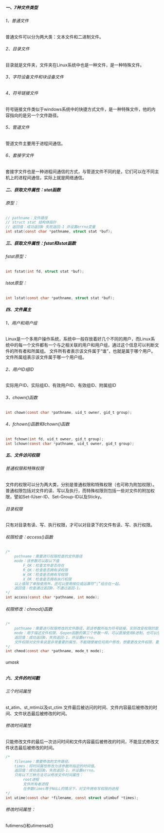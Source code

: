 ##### 一、7种文件类型

###### 1、普通文件

普通文件可以分为两大类：文本文件和二进制文件。

###### 2、目录文件

目录就是文件夹，文件夹在Linux系统中也是一种文件，是一种特殊文件。

###### 3、字符设备文件和块设备文件

###### 4、符号链接文件

符号链接文件类似于windows系统中的快捷方式文件，是一种特殊文件，他的内容指向的是另一个文件路径。

###### 5、管道文件

管道文件主要用于进程间通信。

###### 6、套接字文件

套接字文件也是一种进程间通信的方式，与管道文件不同的是，它们可以在不同主机上的进程间通信，实际上就是网络通信。

##### 二、获取文件属性：stat函数

###### 原型：

```c
// pathname：文件路径
// struct stat 结构体指针
// 返回值：成功返回0 失败返回-1 并设置errno变量
int stat(const char *pathname, struct stat *buf);
```

##### 三、获取文件属性：fstat和lstat函数

###### fstat原型：

```c
int fstat(int fd, struct stat *buf);
```

###### lstat原型：

```c
int lstat(const char *pathname, struct stat *buf);
```

##### 四、文件属主

###### 1、用户和用户组

Linux是一个多用户操作系统，系统中一般存放着好几个不同的用户，而Linux系统中的每一个文件都有一个与之相关联的用户和用户组，通过这个信息可以判断文件的所有者和所属组。
文件所有者表示该文件属于“谁”，也就是属于哪个用户。
文件所属组表示该文件属于哪一个用户组。

###### 2、用户ID组ID

实际用户ID、实际组ID、有效用户ID、有效组ID、附属组ID

###### 3、chown()函数

```c
int chown(const char *pathname, uid_t owner, gid_t group);
```

###### 4、fchown()函数和lchown()函数

```c
int fchown(int fd, uid_t owner, gid_t group);
int lchown(const char *pathname, uid_t owner, gid_t group);
```

##### 五、文件访问权限

###### 普通权限和特殊权限

文件的权限可以分为两大类，分别是普通权限和特殊权限（也可称为附加权限）。普通权限包括对文件的读、写以及执行，而特殊权限则包括一些对文件的附加权限，譬如Set-IUser-ID、Set-Group-ID以及Sticky。

###### 目录权限

只有对目录有读、写、执行权限，才可以对目录下的文件有读、写、执行权限。

###### 权限检查：access()函数

```c
/*
	pathname：需要进行权限检查的文件路径
	mode：该参数可以取以下值
		F_OK：检查文件是否存在
		R_OK：检查是否拥有读权限
		W_OK：检查是否拥有写权限
		X_OK：检查是否拥有执行权限
	以上值除了单独使用外，还可以使用按位或运算符“|”组合在一起。
	返回值：检查通过返回0，不通过返回-1。
*/
int access(const char *pathname, int mode);
```

###### 权限修改：chmod()函数

```c
/*
	pathname：需要进行权限修改的文件路径，若该参数所指为符号链接，实则改变权限的是文件的符号链接文件，而不是文件本事。
	mode：用于描述文件权限，与open函数的第三个参数一样。可以直接使用8进制，也可以使用相应的宏。
	返回值：成功返回0，失败返回-1，并设置errno。
	文件权限对文件来说是非常重要的属性，不能随便被任何用户修改，想要更改文件权限，要么是文件所有者，要么是root用户。
*/
int chmod(const char *pathname, mode_t mode);
```

###### umask

##### 六、文件的时间戳

###### 三个时间属性

st_atim、st_mtim以及st_ctim
文件最后被访问的时间、文件内容最后被修改的时间、文件状态最后被修改的时间。

###### 修改时间属性

只能修改文件的最后一次访问时间和文件内容最后被修改的时间，不能显式修改文件状态最后被修改的时间。

```c
/* 
	filename：需要修改的文件路径。
	times：将时间属性修改为该参数所指定的时间值。
	返回值：成功返回0，失败返回-1，并设置errno。
	只有以下三种方法可以修改文件时间属性：
		root进程
		文件所有者进程
		在参数times等于NULL的情况下，对文件拥有写权限的进程
*/
int utime(const char *filename, const struct utimbuf *times);
```



###### 修改时间属性：

futimens()和utimensat()
